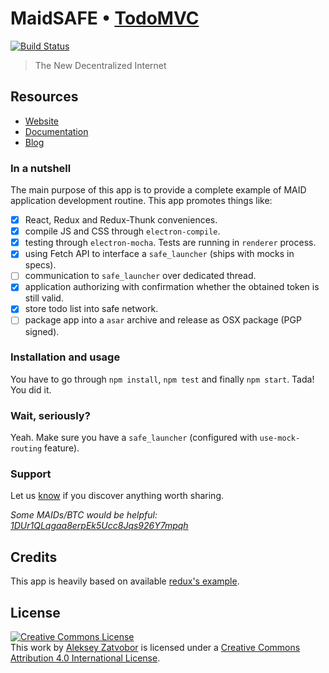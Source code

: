 # MaidSAFE • [TodoMVC](http://todomvc.com)

[![Build Status](https://travis-ci.org/Zatvobor/todomvc.svg?branch=master)](https://travis-ci.org/Zatvobor/todomvc)

> The New Decentralized Internet

## Resources

- [Website](http://maidsafe.net)
- [Documentation](https://maidsafe.readme.io)
- [Blog](http://blog.maidsafe.net)

### In a nutshell

The main purpose of this app is to provide a complete example of MAID application
development routine. This app promotes things like:

- [x] React, Redux and Redux-Thunk conveniences.
- [x] compile JS and CSS through `electron-compile`.
- [x] testing through `electron-mocha`. Tests are running in `renderer` process.
- [x] using Fetch API to interface a `safe_launcher` (ships with mocks in specs).
- [ ] communication to `safe_launcher` over dedicated thread.
- [x] application authorizing with confirmation whether the obtained token is still valid.
- [x] store todo list into safe network.
- [ ] package app into a `asar` archive and release as OSX package (PGP signed).

### Installation and usage

You have to go through `npm install`, `npm test` and finally `npm start`. Tada! You did it.

### Wait, seriously?

Yeah. Make sure you have a `safe_launcher` (configured with `use-mock-routing` feature).

### Support

Let us [know](https://github.com/zatvobor/todomvc/issues) if you discover anything worth sharing.

*Some MAIDs/BTC would be helpful: [1DUr1QLqgaa8erpEk5Ucc8Jqs926Y7mpqh](https://blockchain.info/address/1DUr1QLqgaa8erpEk5Ucc8Jqs926Y7mpqh)*

## Credits

This app is heavily based on available [redux's example](https://github.com/reactjs/redux/tree/master/examples/todomvc).

## License

<a rel="license" href="http://creativecommons.org/licenses/by/4.0/deed.en_US"><img alt="Creative Commons License" style="border-width:0" src="http://i.creativecommons.org/l/by/4.0/80x15.png" /></a><br />This <span xmlns:dct="http://purl.org/dc/terms/" href="http://purl.org/dc/dcmitype/InteractiveResource" rel="dct:type">work</span> by <a xmlns:cc="http://creativecommons.org/ns#" href="http://zatvobor.github.io" property="cc:attributionName" rel="cc:attributionURL">Aleksey Zatvobor</a> is licensed under a <a rel="license" href="http://creativecommons.org/licenses/by/4.0/deed.en_US">Creative Commons Attribution 4.0 International License</a>.
